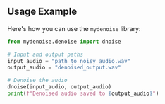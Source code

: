 ## Usage Example

Here's how you can use the `mydenoise` library:

```python
from mydenoise.denoise import dnoise

# Input and output paths
input_audio = "path_to_noisy_audio.wav"
output_audio = "denoised_output.wav"

# Denoise the audio
dnoise(input_audio, output_audio)
print(f"Denoised audio saved to {output_audio}")
